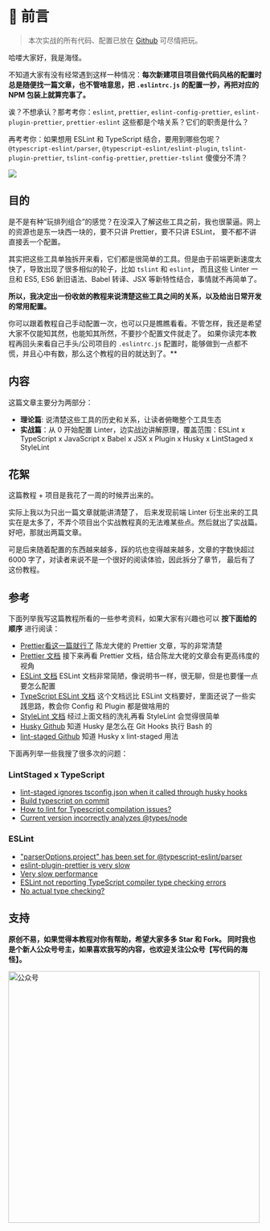 # 🤫 前言

[//]: # (# ⚠️本项目还在编写中！有些图片资源是 404 的，预计春节前发布！⚠️)

> 本次实战的所有代码、配置已放在 [Github](https://github.com/haixiangyan/learn-prettier-linter "项目 Github") 可尽情把玩。

哈喽大家好，我是海怪。

不知道大家有没有经常遇到这样一种情况：**每次新建项目项目做代码风格的配置时总是随便找一篇文章，也不管啥意思，把 `.eslintrc.js` 的配置一抄，再把对应的 NPM 包装上就算完事了。**

诶？不想承认？那考考你：`eslint`, `prettier`, `eslint-config-prettier`, `eslint-plugin-prettier`, `prettier-eslint` 这些都是个啥关系？它们的职责是什么？

再考考你：如果想用 ESLint 和 TypeScript 结合，要用到哪些包呢？`@typescript-eslint/parser`, `@typescript-eslint/eslint-plugin`, `tslint-plugin-prettier`, `tslint-config-prettier`, `prettier-tslint` 傻傻分不清？

![](https://img-blog.csdnimg.cn/img_convert/b24237fe35bc194ff4bd62e45cb8ef2f.png)

## 目的

是不是有种“玩排列组合”的感觉？在没深入了解这些工具之前，我也很蒙逼。网上的资源也是东一块西一块的，要不只讲 Prettier，要不只讲 ESLint，
要不都不讲直接丢一个配置。

其实把这些工具单独拆开来看，它们都是很简单的工具。但是由于前端更新速度太快了，导致出现了很多相似的轮子，比如 `tslint` 和 `eslint`，
而且这些 Linter 一旦和  ES5, ES6 新旧语法、Babel 转译、JSX 等新特性结合，事情就不再简单了。


**所以，我决定出一份收敛的教程来说清楚这些工具之间的关系，以及给出日常开发的常用配置。**

你可以跟着教程自己手动配置一次，也可以只是瞧瞧看看。不管怎样，我还是希望大家不仅能知其然，也能知其所然，不要抄个配置文件就走了。
如果你读完本教程再回头来看自己手头/公司项目的 `.eslintrc.js` 配置时，能够做到一点都不慌，并且心中有数，那么这个教程的目的就达到了。**

## 内容

这篇文章主要分为两部分：

* **理论篇**: 说清楚这些工具的历史和关系，让读者俯瞰整个工具生态
* **实战篇**：从 0 开始配置 Linter，边实战边讲解原理，覆盖范围：ESLint x TypeScript x JavaScript x Babel x JSX x Plugin x Husky x LintStaged x StyleLint

## 花絮

这篇教程 + 项目是我花了一周的时候弄出来的。

实际上我以为只出一篇文章就能讲清楚了，
后来发现前端 Linter 衍生出来的工具实在是太多了，不弄个项目出个实战教程真的无法难某些点。然后就出了实战篇。好吧，那就出两篇文章。

可是后来随着配置的东西越来越多，踩的坑也变得越来越多，文章的字数快超过 6000 字了，对读者来说不是一个很好的阅读体验，因此拆分了章节，
最后有了这份教程。

## 参考

下面列举我写这篇教程所看的一些参考资料，如果大家有兴趣也可以 **按下面给的顺序** 进行阅读：

* [Prettier看这一篇就行了](https://zhuanlan.zhihu.com/p/81764012) 陈龙大佬的 Prettier 文章，写的非常清楚
* [Prettier 文档](https://prettier.io/docs/en/index.html) 接下来再看 Prettier 文档，结合陈龙大佬的文章会有更高纬度的视角
* [ESLint 文档](https://eslint.org/) ESLint 文档非常简陋，像说明书一样，很无聊，但是也要懂一点要怎么配置
* [TypeScript ESLint 文档](https://typescript-eslint.io/) 这个文档远比 ESLint 文档要好，里面还说了一些实践思路，教会你 Config 和 Plugin 都是做啥用的
* [StyleLint 文档](https://stylelint.io/) 经过上面文档的洗礼再看 StyleLint 会觉得很简单
* [Husky Github](https://github.com/typicode/husky) 知道 Husky 是怎么在 Git Hooks 执行 Bash 的
* [lint-staged Github](https://github.com/okonet/lint-staged) 知道 Husky x lint-staged 用法

下面再列举一些我搜了很多次的问题：

### LintStaged x TypeScript

* [lint-staged ignores tsconfig.json when it called through husky hooks](https://github.com/okonet/lint-staged/issues/825)
* [Build typescript on commit](https://github.com/okonet/lint-staged/issues/468)
* [How to lint for Typescript compilation issues?](https://stackoverflow.com/questions/51428789/how-to-lint-for-typescript-compilation-issues)
* [Current version incorrectly analyzes @types/node](https://github.com/gustavopch/tsc-files/issues/20)

### ESLint

* ["parserOptions.project" has been set for @typescript-eslint/parser](https://stackoverflow.com/questions/58510287/parseroptions-project-has-been-set-for-typescript-eslint-parser)
* [eslint-plugin-prettier is very slow](https://github.com/prettier/eslint-plugin-prettier/issues/304)
* [Very slow performance](https://github.com/prettier/eslint-plugin-prettier/issues/445)
* [ESLint not reporting TypeScript compiler type checking errors](https://stackoverflow.com/questions/60514929/eslint-not-reporting-typescript-compiler-type-checking-errors)
* [No actual type checking?](https://github.com/typescript-eslint/typescript-eslint/issues/1037)

## 支持

**原创不易，如果觉得本教程对你有帮助，希望大家多多 Star 和 Fork。
同时我也是个新人公众号号主，如果喜欢我写的内容，也欢迎关注公众号【写代码的海怪】。**

<img src="https://img-blog.csdnimg.cn/6ce461cc24c44ca58c698722d6549fe5.gif#pic_center" alt="公众号" width="500" >
